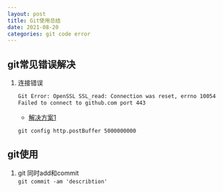 ```yaml
---
layout: post
title: Git使用总结
date: 2021-08-20 
categories: git code error
---
```

## git常见错误解决
1. 连接错误
    ```cmd
    Git Error: OpenSSL SSL_read: Connection was reset, errno 10054
    Failed to connect to github.com port 443
    ```
    - [解决方案1](https://stackoverflow.com/questions/46232906/git-clone-error-rpc-failed-curl-56-openssl-ssl-read-ssl-error-syscall-errno)

    `git config http.postBuffer 5000000000`
## git使用
1. git 同时add和commit  
`git commit -am 'describtion'` 